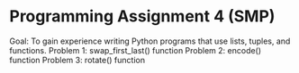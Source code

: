 # Programming Assignment 4 (SMP)

Goal: To gain experience writing Python programs that use lists, tuples, and functions.
Problem 1: swap_first_last() function
Problem 2: encode() function
Problem 3: rotate() function
